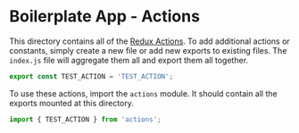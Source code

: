 # Boilerplate App - Actions

This directory contains all of the [Redux Actions][actions]. To add additional
actions or constants, simply create a new file or add new exports to existing
files. The `index.js` file will aggregate them all and export them all together.

```javascript
export const TEST_ACTION = 'TEST_ACTION';
```

To use these actions, import the `actions` module. It should contain all the
exports mounted at this directory.

```javascript
import { TEST_ACTION } from 'actions';
```

[actions]: <http://redux.js.org/docs/basics/Actions.html>

